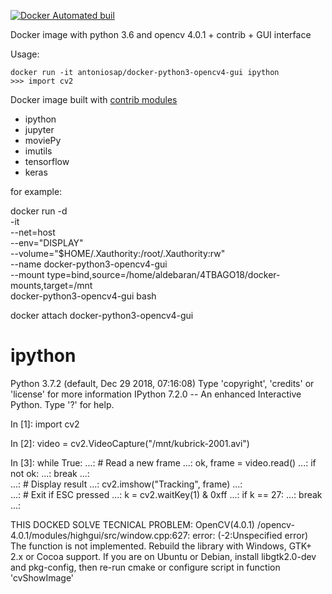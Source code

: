 [![Docker Automated buil](https://img.shields.io/docker/automated/antoniosap/docker-python3-opencv4-gui.svg)]()

Docker image with python 3.6 and opencv 4.0.1 + contrib + GUI interface

Usage:

    docker run -it antoniosap/docker-python3-opencv4-gui ipython
    >>> import cv2

Docker image built with [contrib modules](https://github.com/opencv/opencv_contrib/)

+ ipython
+ jupyter
+ moviePy
+ imutils
+ tensorflow
+ keras

for example:

docker run -d \
  -it \
  --net=host \
  --env="DISPLAY" \
  --volume="$HOME/.Xauthority:/root/.Xauthority:rw" \
  --name docker-python3-opencv4-gui \
  --mount type=bind,source=/home/aldebaran/4TBAGO18/docker-mounts,target=/mnt \
  docker-python3-opencv4-gui bash

  
docker attach docker-python3-opencv4-gui


# ipython
Python 3.7.2 (default, Dec 29 2018, 07:16:08) 
Type 'copyright', 'credits' or 'license' for more information
IPython 7.2.0 -- An enhanced Interactive Python. Type '?' for help.

In [1]: import cv2                                                                                                  

In [2]: video = cv2.VideoCapture("/mnt/kubrick-2001.avi")                                                           

In [3]: while True: 
   ...:     # Read a new frame 
   ...:     ok, frame = video.read() 
   ...:     if not ok: 
   ...:         break 
   ...:  
   ...:     # Display result 
   ...:     cv2.imshow("Tracking", frame) 
   ...:    
   ...:     # Exit if ESC pressed 
   ...:     k = cv2.waitKey(1) & 0xff 
   ...:     if k == 27: 
   ...:         break 
   ...:                 


THIS DOCKED SOLVE TECNICAL PROBLEM:
OpenCV(4.0.1) /opencv-4.0.1/modules/highgui/src/window.cpp:627: 
error: (-2:Unspecified error) The function is not implemented. 
Rebuild the library with Windows, GTK+ 2.x or Cocoa support. 
If you are on Ubuntu or Debian, install libgtk2.0-dev and pkg-config, 
then re-run cmake or configure script in function 'cvShowImage'
